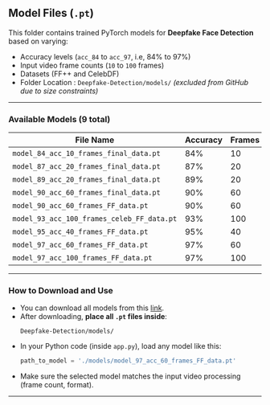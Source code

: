 ## Model Files (`.pt`)

This folder contains trained PyTorch models for **Deepfake Face Detection** based on varying:

* Accuracy levels (`acc_84` to `acc_97`, i.e, 84% to 97%) 
* Input video frame counts (`10` to `100` frames)
* Datasets (FF++ and CelebDF)
* Folder Location : `Deepfake-Detection/models/` *(excluded from GitHub due to size constraints)*

---

### Available Models (9 total)

| File Name                                  | Accuracy | Frames | Dataset      |
| ------------------------------------------ | -------- | ------ | ------------ |
| `model_84_acc_10_frames_final_data.pt`     | 84%      | 10     | Final        |
| `model_87_acc_20_frames_final_data.pt`     | 87%      | 20     | Final        |
| `model_89_acc_20_frames_final_data.pt`     | 89%      | 20     | Final        |
| `model_90_acc_60_frames_final_data.pt`     | 90%      | 60     | Final        |
| `model_90_acc_60_frames_FF_data.pt`        | 90%      | 60     | FF++         |
| `model_93_acc_100_frames_celeb_FF_data.pt` | 93%      | 100    | CelebDF+FF++ |
| `model_95_acc_40_frames_FF_data.pt`        | 95%      | 40     | FF++         |
| `model_97_acc_60_frames_FF_data.pt`        | 97%      | 60     | FF++         |
| `model_97_acc_100_frames_FF_data.pt`       | 97%      | 100    | FF++         |

---

### How to Download and Use 

- You can download all models from this [link](https://drive.google.com/drive/folders/1cPd5iYyPtB_B2J3sJgnZ0GmcLjdbpr5W?usp=sharing).
- After downloading, **place all `.pt` files inside**:
  ```
  Deepfake-Detection/models/
  ```
- In your Python code (inside `app.py`), load any model like this:
  ```python
  path_to_model = './models/model_97_acc_60_frames_FF_data.pt'
  ```
- Make sure the selected model matches the input video processing (frame count, format).

---
